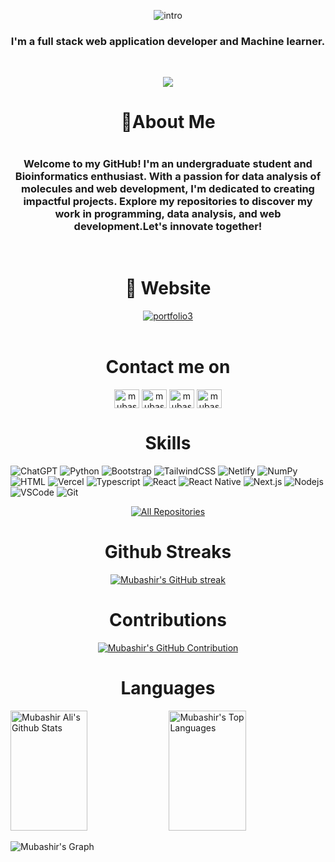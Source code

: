 <p align="center">
  <img src="https://github.com/mubashir1837/mubashir1837/assets/163585695/bd5df998-6bed-429b-8086-920af6b84887" alt="intro">
</p>


<h3 align="center">I'm a full stack web application developer and Machine learner.</h3>
<br>
<!--ABOUT-->
<p align="center">
<img src="https://github.com/mubashir1837/mubashir1837/assets/163585695/59ea1675-7d5e-44e9-8d60-872bd6b2678d">
</p>
<h1 align="center">🚀About Me <h1>
  <h3 align="center">Welcome to my GitHub! I'm an undergraduate student and Bioinformatics enthusiast. With a passion for data analysis of molecules and web development, I'm dedicated to creating impactful 
       projects. Explore my repositories to discover my work in programming, data analysis, and web development.Let's innovate together!</h3>
<br>
  
<!--WEBSITE-->
<h1 align="center">🔗 Website</h1>
  <div align ="center">
<a href="https://mubashir-a.vercel.app/" target="_blank">
    <img src="https://github.com/mubashir1837/mubashir1837/assets/163585695/c76cab91-51c3-4f81-a80f-28f9dfff4a42" alt="portfolio3">
  </a>
</div>
<br>

<!--SOCIAL ACCOUNTS-->
<h1 align="center">Contact me on</h1>
<p align="center">
<a href="https://twitter.com/mubashirali" target="blank"><img align="center" src="https://raw.githubusercontent.com/rahuldkjain/github-profile-readme-generator/master/src/images/icons/Social/twitter.svg" alt="mubashirali" height="30" width="40" /></a>
<a href="https://linkedin.com/in/mubashirali8" target="blank"><img align="center" src="https://raw.githubusercontent.com/rahuldkjain/github-profile-readme-generator/master/src/images/icons/Social/linked-in-alt.svg" alt="mubashirali8" height="30" width="40" /></a>
<a href="https://facebook.com/profile.php?id=61556478748590" target="blank"><img align="center" src="https://raw.githubusercontent.com/rahuldkjain/github-profile-readme-generator/master/src/images/icons/Social/facebook.svg" alt="mubashiraliyaar" height="30" width="40" /></a>
<a href="https://instagram.com/mubashir_aliyaar_37" target="blank"><img align="center" src="https://raw.githubusercontent.com/rahuldkjain/github-profile-readme-generator/master/src/images/icons/Social/instagram.svg" alt="mubashir_aliyaar37" height="30" width="40" /></a>
</p>


<!--SKILLS-->
<h1 align="center">Skills</h1>

![ChatGPT](https://img.shields.io/badge/chatGPT-74aa9c?style=for-the-badge&logo=openai&logoColor=white)
![Python](https://img.shields.io/badge/python-3670A0?style=for-the-badge&logo=python&logoColor=ffdd54)
![Bootstrap](https://img.shields.io/badge/bootstrap-%238511FA.svg?style=for-the-badge&logo=bootstrap&logoColor=white)
![TailwindCSS](https://img.shields.io/badge/tailwindcss-%2338B2AC.svg?style=for-the-badge&logo=tailwind-css&logoColor=white)
![Netlify](https://img.shields.io/badge/netlify-%23000000.svg?style=for-the-badge&logo=netlify&logoColor=#00C7B7)
![NumPy](https://img.shields.io/badge/numpy-%23013243.svg?style=for-the-badge&logo=numpy&logoColor=white)
![HTML](https://img.shields.io/badge/HTML5-E34F26?style=for-the-badge&logo=html5&logoColor=white)
![Vercel](https://img.shields.io/badge/vercel-%23000000.svg?style=for-the-badge&logo=vercel&logoColor=white)
![Typescript](https://img.shields.io/badge/Typescript-007acc?style=for-the-badge&labelColor=black&logo=typescript&logoColor=007acc)
![React](https://img.shields.io/badge/-React-61DBFB?style=for-the-badge&labelColor=black&logo=react&logoColor=61DBFB)
![React Native](https://img.shields.io/badge/React_Native-20232A?style=for-the-badge&logo=react&logoColor=61DAFB)
![Next.js](https://img.shields.io/badge/next.js-000000?style=for-the-badge&logo=nextdotjs&logoColor=white)
![Nodejs](https://img.shields.io/badge/Nodejs-3C873A?style=for-the-badge&labelColor=black&logo=node.js&logoColor=3C873A)
![VSCode](https://img.shields.io/badge/Visual_Studio-0078d7?style=for-the-badge&logo=visual%20studio&logoColor=white)
![Git](https://img.shields.io/badge/Git-F05032?style=for-the-badge&logo=git&logoColor=white)

<!--Open Sourses--
<h1 align="center">Open Source</h1-->


<!--CONFIG FILE-
<h1 align="center">Config Files</h1>

[![Mubashir Readme](https://github-readme-stats.vercel.app/api/pin/?username=mubashir1837&repo=mubashir1837&border_color=7F3FBF&bg_color=0D1117&title_color=C9D1D9&text_color=8B949E&icon_color=7F3FBF)](https://github.com/mubashir1837) -->
<p align="center">
  <a href="https://github.com/mubashir1837?tab=repositories" target="_blank"><img alt="All Repositories" title="All Repositories" src="https://img.shields.io/badge/-All%20Repos-2962FF?style=for-the-badge&logo=koding&logoColor=white"/></a>
</p>
<!--GithubStreaks-->
<h1 align="center">Github Streaks </h1>
<p align="center">
  <a href="https://github.com/mubashir1837">
    <img src="https://github-readme-streak-stats.herokuapp.com/?user=mubashir1837&theme=radical&border=7F3FBF&background=0D1117" alt="Mubashir's GitHub streak"/>
  </a>
</p>

<!--CONTRIBUTIONS-->
<h1 align="center">Contributions</h1>
<div align="center">
  <a href="https://github.com/mubashir1837">
    <img src="https://github-profile-summary-cards.vercel.app/api/cards/profile-details?username=mubashir1837&theme=radical" alt="Mubashir's GitHub Contribution"/>
  </a>
</div>
 
 
 <!--LANGUAGES-->
<h1 align="center">Languages</h1>
  <a> 
    <a href="https://github.com/mubashir1837"><img alt="Mubashir Ali's Github Stats" src="https://denvercoder1-github-readme-stats.vercel.app/api?username=mubashir1837&show_icons=true&count_private=true&theme=react&border_color=7F3FBF&bg_color=0D1117&title_color=F85D7F&icon_color=F8D866" height="192px" width="49.5%"/></a>
  <a href="https://github.com/mubashir1837"><img alt="Mubashir's Top Languages" src="https://denvercoder1-github-readme-stats.vercel.app/api/top-langs/?username=mubashir1837&langs_count=8&layout=compact&theme=react&border_color=7F3FBF&bg_color=0D1117&title_color=F85D7F&icon_color=F8D866" height="192px" width="49.5%"/></a>
  <br/>
</a>

![Mubashir's Graph](https://github-readme-activity-graph.vercel.app/graph?username=mubashir1837&custom_title=Mubashir%20Ali's%20GitHub%20Activity%20Graph&bg_color=0D1117&color=7F3FBF&line=7F3FBF&point=7F3FBF&area_color=FFFFFF&title_color=FFFFFF&area=true)








